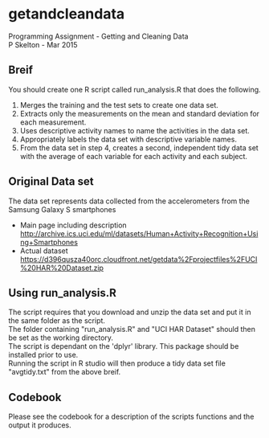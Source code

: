 # getandcleandata
Programming Assignment - Getting and Cleaning Data  
P Skelton - Mar 2015

## Breif
You should create one R script called run_analysis.R that does the following.   
 1) Merges the training and the test sets to create one data set.  
 2) Extracts only the measurements on the mean and standard deviation for each measurement.   
 3) Uses descriptive activity names to name the activities in the data set.  
 4) Appropriately labels the data set with descriptive variable names.   
 5) From the data set in step 4, creates a second, independent tidy data set with the average of each variable for each activity and each subject.

## Original Data set
The data set represents data collected from the accelerometers from the Samsung Galaxy S smartphones

- Main page including description  
http://archive.ics.uci.edu/ml/datasets/Human+Activity+Recognition+Using+Smartphones
- Actual dataset  
https://d396qusza40orc.cloudfront.net/getdata%2Fprojectfiles%2FUCI%20HAR%20Dataset.zip

## Using run_analysis.R
The script requires that you download and unzip the data set and put it in the same folder as the script.  
The folder containing "run_analysis.R" and "UCI HAR Dataset" should then be set as the working directory.  
The script is dependant on the 'dplyr' library. This package should be installed prior to use.  
Running the script in R studio will then produce a tidy data set file "avgtidy.txt" from the above breif.

## Codebook
Please see the codebook for a description of the scripts functions and the output it produces.  